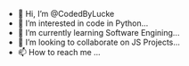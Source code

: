- 👋 Hi, I’m @CodedByLucke
- 👀 I’m interested in code in Python...
- 🌱 I’m currently learning Software Engining...
- 💞️ I’m looking to collaborate on JS Projects...
- 📫 How to reach me ...

<!---
CodedByLucke/CodedByLucke is a ✨ special ✨ repository because its `README.md` (this file) appears on your GitHub profile.
You can click the Preview link to take a look at your changes.
--->
